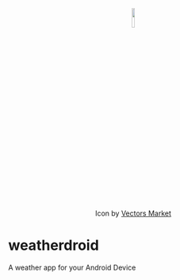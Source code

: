 <center><a href = "https://www.youtube.com/watch?v=dQw4w9WgXcQ"><img src="https://user-images.githubusercontent.com/105941998/170965289-2b2463b4-ef7f-4647-942e-34eaffc04073.png" width="10%" height="10%"/></a>  
  
Icon by <a href="https://www.flaticon.com/free-icons/summer" title="summer icons">Vectors Market</a></center>  

# weatherdroid
A weather app for your Android Device
